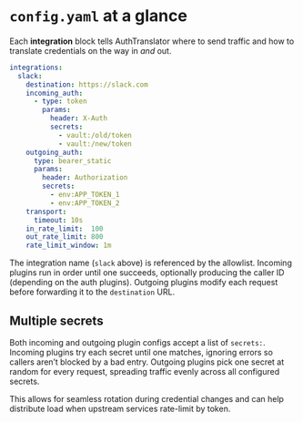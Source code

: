 # `config.yaml` at a glance

Each **integration** block tells AuthTranslator where to send traffic and how to translate credentials on the way in _and_ out.

```yaml
integrations:
  slack:
    destination: https://slack.com
    incoming_auth:
      - type: token
        params:
          header: X-Auth
          secrets:
            - vault:/old/token
            - vault:/new/token
    outgoing_auth:
      type: bearer_static
      params:
        header: Authorization
        secrets:
          - env:APP_TOKEN_1
          - env:APP_TOKEN_2
    transport:
      timeout: 10s
    in_rate_limit:  100
    out_rate_limit: 800
    rate_limit_window: 1m
```

The integration name (`slack` above) is referenced by the allowlist. Incoming plugins run in order until one succeeds, optionally producing the caller ID (depending on the auth plugins). Outgoing plugins modify each request before forwarding it to the `destination` URL.

## Multiple secrets

Both incoming and outgoing plugin configs accept a list of `secrets:`. Incoming plugins try each secret until one matches, ignoring errors so callers aren’t blocked by a bad entry. Outgoing plugins pick one secret at random for every request, spreading traffic evenly across all configured secrets.

This allows for seamless rotation during credential changes and can help distribute load when upstream services rate-limit by token.
